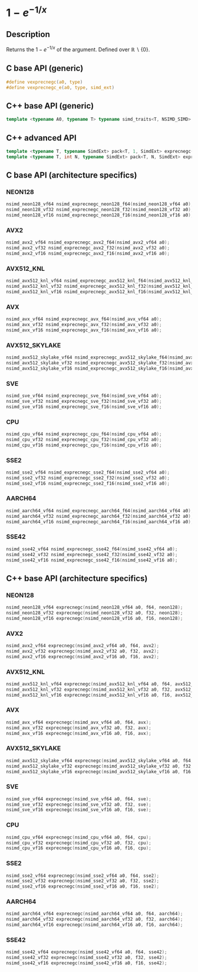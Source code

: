 <!--

Copyright (c) 2019 Agenium Scale

Permission is hereby granted, free of charge, to any person obtaining a copy
of this software and associated documentation files (the "Software"), to deal
in the Software without restriction, including without limitation the rights
to use, copy, modify, merge, publish, distribute, sublicense, and/or sell
copies of the Software, and to permit persons to whom the Software is
furnished to do so, subject to the following conditions:

The above copyright notice and this permission notice shall be included in all
copies or substantial portions of the Software.

THE SOFTWARE IS PROVIDED "AS IS", WITHOUT WARRANTY OF ANY KIND, EXPRESS OR
IMPLIED, INCLUDING BUT NOT LIMITED TO THE WARRANTIES OF MERCHANTABILITY,
FITNESS FOR A PARTICULAR PURPOSE AND NONINFRINGEMENT. IN NO EVENT SHALL THE
AUTHORS OR COPYRIGHT HOLDERS BE LIABLE FOR ANY CLAIM, DAMAGES OR OTHER
LIABILITY, WHETHER IN AN ACTION OF CONTRACT, TORT OR OTHERWISE, ARISING FROM,
OUT OF OR IN CONNECTION WITH THE SOFTWARE OR THE USE OR OTHER DEALINGS IN THE
SOFTWARE.

-->

# $1 - e^{-1/x}$

## Description

Returns the $1 - e^{-1/x}$ of the argument. Defined over $ℝ∖\{0\}$.

## C base API (generic)

```c
#define vexprecnegc(a0, type)
#define vexprecnegc_e(a0, type, simd_ext)
```

## C++ base API (generic)

```c++
template <typename A0, typename T> typename simd_traits<T, NSIMD_SIMD>::simd_vector exprecnegc(A0 a0, T);
```

## C++ advanced API

```c++
template <typename T, typename SimdExt> pack<T, 1, SimdExt> exprecnegc(pack<T, 1, SimdExt> const& a0);
template <typename T, int N, typename SimdExt> pack<T, N, SimdExt> exprecnegc(pack<T, N, SimdExt> const& a0);
```

## C base API (architecture specifics)

### NEON128

```c
nsimd_neon128_vf64 nsimd_exprecnegc_neon128_f64(nsimd_neon128_vf64 a0);
nsimd_neon128_vf32 nsimd_exprecnegc_neon128_f32(nsimd_neon128_vf32 a0);
nsimd_neon128_vf16 nsimd_exprecnegc_neon128_f16(nsimd_neon128_vf16 a0);
```

### AVX2

```c
nsimd_avx2_vf64 nsimd_exprecnegc_avx2_f64(nsimd_avx2_vf64 a0);
nsimd_avx2_vf32 nsimd_exprecnegc_avx2_f32(nsimd_avx2_vf32 a0);
nsimd_avx2_vf16 nsimd_exprecnegc_avx2_f16(nsimd_avx2_vf16 a0);
```

### AVX512_KNL

```c
nsimd_avx512_knl_vf64 nsimd_exprecnegc_avx512_knl_f64(nsimd_avx512_knl_vf64 a0);
nsimd_avx512_knl_vf32 nsimd_exprecnegc_avx512_knl_f32(nsimd_avx512_knl_vf32 a0);
nsimd_avx512_knl_vf16 nsimd_exprecnegc_avx512_knl_f16(nsimd_avx512_knl_vf16 a0);
```

### AVX

```c
nsimd_avx_vf64 nsimd_exprecnegc_avx_f64(nsimd_avx_vf64 a0);
nsimd_avx_vf32 nsimd_exprecnegc_avx_f32(nsimd_avx_vf32 a0);
nsimd_avx_vf16 nsimd_exprecnegc_avx_f16(nsimd_avx_vf16 a0);
```

### AVX512_SKYLAKE

```c
nsimd_avx512_skylake_vf64 nsimd_exprecnegc_avx512_skylake_f64(nsimd_avx512_skylake_vf64 a0);
nsimd_avx512_skylake_vf32 nsimd_exprecnegc_avx512_skylake_f32(nsimd_avx512_skylake_vf32 a0);
nsimd_avx512_skylake_vf16 nsimd_exprecnegc_avx512_skylake_f16(nsimd_avx512_skylake_vf16 a0);
```

### SVE

```c
nsimd_sve_vf64 nsimd_exprecnegc_sve_f64(nsimd_sve_vf64 a0);
nsimd_sve_vf32 nsimd_exprecnegc_sve_f32(nsimd_sve_vf32 a0);
nsimd_sve_vf16 nsimd_exprecnegc_sve_f16(nsimd_sve_vf16 a0);
```

### CPU

```c
nsimd_cpu_vf64 nsimd_exprecnegc_cpu_f64(nsimd_cpu_vf64 a0);
nsimd_cpu_vf32 nsimd_exprecnegc_cpu_f32(nsimd_cpu_vf32 a0);
nsimd_cpu_vf16 nsimd_exprecnegc_cpu_f16(nsimd_cpu_vf16 a0);
```

### SSE2

```c
nsimd_sse2_vf64 nsimd_exprecnegc_sse2_f64(nsimd_sse2_vf64 a0);
nsimd_sse2_vf32 nsimd_exprecnegc_sse2_f32(nsimd_sse2_vf32 a0);
nsimd_sse2_vf16 nsimd_exprecnegc_sse2_f16(nsimd_sse2_vf16 a0);
```

### AARCH64

```c
nsimd_aarch64_vf64 nsimd_exprecnegc_aarch64_f64(nsimd_aarch64_vf64 a0);
nsimd_aarch64_vf32 nsimd_exprecnegc_aarch64_f32(nsimd_aarch64_vf32 a0);
nsimd_aarch64_vf16 nsimd_exprecnegc_aarch64_f16(nsimd_aarch64_vf16 a0);
```

### SSE42

```c
nsimd_sse42_vf64 nsimd_exprecnegc_sse42_f64(nsimd_sse42_vf64 a0);
nsimd_sse42_vf32 nsimd_exprecnegc_sse42_f32(nsimd_sse42_vf32 a0);
nsimd_sse42_vf16 nsimd_exprecnegc_sse42_f16(nsimd_sse42_vf16 a0);
```

## C++ base API (architecture specifics)

### NEON128

```c
nsimd_neon128_vf64 exprecnegc(nsimd_neon128_vf64 a0, f64, neon128);
nsimd_neon128_vf32 exprecnegc(nsimd_neon128_vf32 a0, f32, neon128);
nsimd_neon128_vf16 exprecnegc(nsimd_neon128_vf16 a0, f16, neon128);
```

### AVX2

```c
nsimd_avx2_vf64 exprecnegc(nsimd_avx2_vf64 a0, f64, avx2);
nsimd_avx2_vf32 exprecnegc(nsimd_avx2_vf32 a0, f32, avx2);
nsimd_avx2_vf16 exprecnegc(nsimd_avx2_vf16 a0, f16, avx2);
```

### AVX512_KNL

```c
nsimd_avx512_knl_vf64 exprecnegc(nsimd_avx512_knl_vf64 a0, f64, avx512_knl);
nsimd_avx512_knl_vf32 exprecnegc(nsimd_avx512_knl_vf32 a0, f32, avx512_knl);
nsimd_avx512_knl_vf16 exprecnegc(nsimd_avx512_knl_vf16 a0, f16, avx512_knl);
```

### AVX

```c
nsimd_avx_vf64 exprecnegc(nsimd_avx_vf64 a0, f64, avx);
nsimd_avx_vf32 exprecnegc(nsimd_avx_vf32 a0, f32, avx);
nsimd_avx_vf16 exprecnegc(nsimd_avx_vf16 a0, f16, avx);
```

### AVX512_SKYLAKE

```c
nsimd_avx512_skylake_vf64 exprecnegc(nsimd_avx512_skylake_vf64 a0, f64, avx512_skylake);
nsimd_avx512_skylake_vf32 exprecnegc(nsimd_avx512_skylake_vf32 a0, f32, avx512_skylake);
nsimd_avx512_skylake_vf16 exprecnegc(nsimd_avx512_skylake_vf16 a0, f16, avx512_skylake);
```

### SVE

```c
nsimd_sve_vf64 exprecnegc(nsimd_sve_vf64 a0, f64, sve);
nsimd_sve_vf32 exprecnegc(nsimd_sve_vf32 a0, f32, sve);
nsimd_sve_vf16 exprecnegc(nsimd_sve_vf16 a0, f16, sve);
```

### CPU

```c
nsimd_cpu_vf64 exprecnegc(nsimd_cpu_vf64 a0, f64, cpu);
nsimd_cpu_vf32 exprecnegc(nsimd_cpu_vf32 a0, f32, cpu);
nsimd_cpu_vf16 exprecnegc(nsimd_cpu_vf16 a0, f16, cpu);
```

### SSE2

```c
nsimd_sse2_vf64 exprecnegc(nsimd_sse2_vf64 a0, f64, sse2);
nsimd_sse2_vf32 exprecnegc(nsimd_sse2_vf32 a0, f32, sse2);
nsimd_sse2_vf16 exprecnegc(nsimd_sse2_vf16 a0, f16, sse2);
```

### AARCH64

```c
nsimd_aarch64_vf64 exprecnegc(nsimd_aarch64_vf64 a0, f64, aarch64);
nsimd_aarch64_vf32 exprecnegc(nsimd_aarch64_vf32 a0, f32, aarch64);
nsimd_aarch64_vf16 exprecnegc(nsimd_aarch64_vf16 a0, f16, aarch64);
```

### SSE42

```c
nsimd_sse42_vf64 exprecnegc(nsimd_sse42_vf64 a0, f64, sse42);
nsimd_sse42_vf32 exprecnegc(nsimd_sse42_vf32 a0, f32, sse42);
nsimd_sse42_vf16 exprecnegc(nsimd_sse42_vf16 a0, f16, sse42);
```